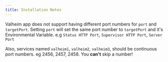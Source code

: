 ```yaml
---
title: Installation Notes
---
```


Valheim app does not support having different port numbers for `port` and `targetPort`.
Setting `port` will set the same port number to `targetPort` and it's Environmental Variable.
e.g `Status HTTP Port`, `Supervisor HTTP Port`, `Server Port`

Also, services named `valheim1`, `valheim2`, `valheim3`, should be continuous port numbers. eg 2456, 2457, 2458.
You **can't** skip a number!
